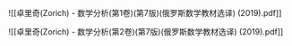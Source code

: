 
![[卓里奇(Zorich) - 数学分析(第1卷)(第7版)(俄罗斯数学教材选译) (2019).pdf]]

![[卓里奇(Zorich) - 数学分析(第2卷)(第7版)(俄罗斯数学教材选译) (2019).pdf]]